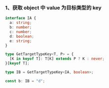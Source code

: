 ### 1、获取 object 中 value 为目标类型的 key

```ts
interface IA {
  a: string;
  b: number;
  c: number;
  d: boolean;
  e: string;
}

type GetTargetTypeKey<T, P> = {
  [K in keyof T]: T[K] extends P ? K : never;
}[keyof T];

type IB = GetTargetTypeKey<IA, boolean>;

const b: IB = "d";
```

